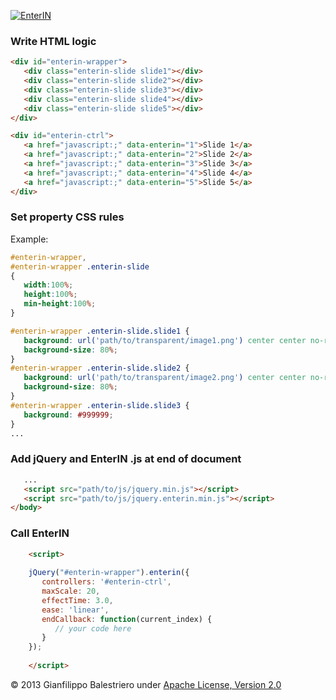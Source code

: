 [![EnterIN](http://enterin.github.io/img/b-enterin.jpg)](http://enterin.github.io)

### Write HTML logic
```html
<div id="enterin-wrapper">
   <div class="enterin-slide slide1"></div>
   <div class="enterin-slide slide2"></div>
   <div class="enterin-slide slide3"></div>
   <div class="enterin-slide slide4"></div>
   <div class="enterin-slide slide5"></div>
</div>

<div id="enterin-ctrl">
   <a href="javascript:;" data-enterin="1">Slide 1</a>
   <a href="javascript:;" data-enterin="2">Slide 2</a>
   <a href="javascript:;" data-enterin="3">Slide 3</a>
   <a href="javascript:;" data-enterin="4">Slide 4</a>
   <a href="javascript:;" data-enterin="5">Slide 5</a>
</div>
```

### Set property CSS rules

Example: 

```css
#enterin-wrapper,
#enterin-wrapper .enterin-slide
{
   width:100%;
   height:100%;
   min-height:100%;
}

#enterin-wrapper .enterin-slide.slide1 {
   background: url('path/to/transparent/image1.png') center center no-repeat transparent;
   background-size: 80%;
}
#enterin-wrapper .enterin-slide.slide2 {
   background: url('path/to/transparent/image2.png') center center no-repeat transparent;
   background-size: 80%;
}
#enterin-wrapper .enterin-slide.slide3 {
   background: #999999;
}
...

```

### Add jQuery and EnterIN .js at end of document

```html
   ...
   <script src="path/to/js/jquery.min.js"></script>
   <script src="path/to/js/jquery.enterin.min.js"></script>
</body>
```

### Call EnterIN

```html
	<script>
	
	jQuery("#enterin-wrapper").enterin({
	   controllers: '#enterin-ctrl',
	   maxScale: 20,
	   effectTime: 3.0,
	   ease: 'linear',
	   endCallback: function(current_index) {
	      // your code here
	   }
	});
	
	</script>
```

© 2013 Gianfilippo Balestriero under [Apache License, Version 2.0](http://www.apache.org/licenses/LICENSE-2.0)
